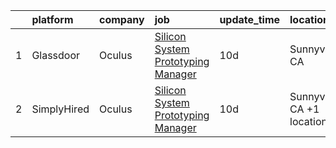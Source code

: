 

|    | platform    | company   | job                                                                                                                                                                                                                                                                                                                                                                                                                                                                                                                                                                                                                                                                                                                                                                                                                                                                                                                                                                                                                                                                                                                                                                                                                                                                                                                                                                                                    | update_time   | location                  |
|---:|:------------|:----------|:-------------------------------------------------------------------------------------------------------------------------------------------------------------------------------------------------------------------------------------------------------------------------------------------------------------------------------------------------------------------------------------------------------------------------------------------------------------------------------------------------------------------------------------------------------------------------------------------------------------------------------------------------------------------------------------------------------------------------------------------------------------------------------------------------------------------------------------------------------------------------------------------------------------------------------------------------------------------------------------------------------------------------------------------------------------------------------------------------------------------------------------------------------------------------------------------------------------------------------------------------------------------------------------------------------------------------------------------------------------------------------------------------------|:--------------|:--------------------------|
|  1 | Glassdoor   | Oculus    | [Silicon System Prototyping Manager](https://www.glassdoor.com/partner/jobListing.htm?pos=101&ao=1110586&s=58&guid=00000180f9fe52bf96a1af8f65d702f0&src=GD_JOB_AD&t=SR&vt=w&cs=1_424a749e&cb=1653461635924&jobListingId=1007862945597&cpc=3BA4CE39D5B5DEF5&jrtk=3-0-1g3svskndq6qj801-1g3svsknrr058800-c0cae738cebb444f--6NYlbfkN0DYl4UJW4r1Vl7FEn6T9F-rD9lpC-0oMJVSiWjK_MGUd5ZxEn957iThRUCrsek9AczLXvmzIXEEUJi6ky28FPGogWPQIcjvEEAf3Aa-c_gut7Fbag6UeZHiFOMHXWcIYUNDIe3ZDJSprmNiOjKW7u0hCd8d88lCnRkROTTC8FiYXS6q805BGJko5ufNvuZECkkBr4N-Z-0v9RUlWzpRlJEJg19kS834SbMprNDxJO6pD86P1eIuPhfcaFmwBjmz6Io5MekrMHRT0IZX70yZY6-KAo_zzijAvvOtjkf-ac1tRfMHVJKYpzKtoxGJh0RK7ABN3DfCS4Em7pfExhtd_TrRfvYqvBk7DhTLXL5Xc046dXE_-iGQrCWHXdpNWbBoUTlGBm9jJEM2QuDdNikfnad59OdWaESojGP-DqEiFjkMRQMIsRad14UMC7r2XbfPUebhfgG_U0jODAF6hkZne-XUOg-3l_Ui6KexpZY4N4k7xE-tH41VV39QZC6Of8qOmNtUjQMKkc55K84coc3kFluXbvb0Tk9jZibK13xnpQdbKgmAHgL02ewi25K4952G8BKZgPwpx2OHzikY7lTM4maN3EvWrKxJAJwKS4lfmCpGxBpoKKn0fRN1tqn3ozzHq9Dk0g7K2ywh3rwYeXEF6HoJ3viLl2k7KnOa4ENEpWwXlwUyOUe1f1i01TH1SH7sI9SdjqspXpi2MZ5X0bUK581Ep04gG4c9ZsGyg0MrPW1HYXBPrJdTEsmd_P7LyqqMU_rsWlQU0N5q1ynZDlcRUsXtvQDUnM7zBRTYrroPSjjS40H5Wvga4eyLTSCIJ4387BO5iqYysoQjSkdyODtlqvbxLiGINqVSoG_LPFz2Ri7HwEwrOakeEZ9sLkq7XBiMHdYlu7483MsR6cfN45l3B2oyh-8rB8AczJ-2YZ2MLfz3_Hw75OLD602LLbJMuvudakdTB-rCx8dBBVUkHGGKF9fZrFOUn_x9hNVL0w6qt8TwEO1RpxAEpyZ7kkrNwya0A4Q%3D) | 10d           | Sunnyvale, CA             |
|  2 | SimplyHired | Oculus    | [Silicon System Prototyping Manager](https://www.simplyhired.com/job/e8m5eQe97fXnN_fvklBgoak6Y_sTPu55xB_jn0Pji9B4Ygh7UoxDnQ?q=arvr+designer)                                                                                                                                                                                                                                                                                                                                                                                                                                                                                                                                                                                                                                                                                                                                                                                                                                                                                                                                                                                                                                                                                                                                                                                                                                                           | 10d           | Sunnyvale, CA +1 location |